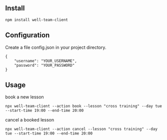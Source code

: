 ## Install

```
npm install well-team-client
```

## Configuration

Create a file config.json in your project directory.

```
{
    "username": "YOUR_USERNAME",
    "password": "YOUR_PASSWORD"
}

```

## Usage

book a new lesson

```
npx well-team-client --action book --lesson "cross training" --day tue --start-time 19:00 --end-time 20:00
```

cancel a booked lesson

```
npx well-team-client --action cancel --lesson "cross training" --day tue --start-time 19:00 --end-time 20:00
```